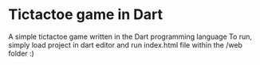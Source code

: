 # Tictactoe game in Dart
A simple tictactoe game written in the Dart programming language
To run, simply load project in dart editor and run index.html file within the /web folder :)
